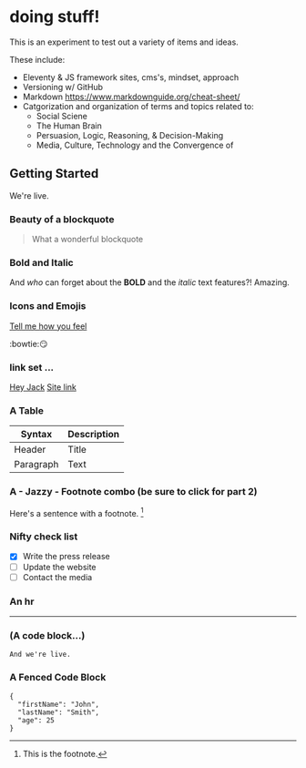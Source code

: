# doing stuff! 

This is an experiment to test out a variety of items and ideas. 

These include: 
* Eleventy & JS framework sites, cms's, mindset, approach
* Versioning w/ GitHub
* Markdown https://www.markdownguide.org/cheat-sheet/ 
* Catgorization and organization of terms and topics related to: 
  * Social Sciene 
  * The Human Brain
  * Persuasion, Logic, Reasoning, & Decision-Making
  * Media, Culture, Technology and the Convergence of

## Getting Started

We're live. 

### Beauty of a blockquote 

> What a wonderful blockquote

### Bold and Italic 

And *who* can forget about the **BOLD** and the *italic* text features?! Amazing. 

### Icons and Emojis 

[Tell me how you feel](https://gist.github.com/rxaviers/7360908) 

:bowtie::smirk:

### link set ... 

[Hey Jack](https://chris-drinkut.com)
[Site link](https://drinkut.com)


### A Table

| Syntax | Description |
| ----------- | ----------- |
| Header | Title |
| Paragraph | Text |


### A - Jazzy - Footnote combo (be sure to click for part 2) 

Here's a sentence with a footnote. [^1]

[^1]: This is the footnote.


### Nifty check list 
- [x] Write the press release
- [ ] Update the website
- [ ] Contact the media

### An hr
---

### (A code block...) 
``` 
And we're live. 

```

### A Fenced Code Block

```
{
  "firstName": "John",
  "lastName": "Smith",
  "age": 25
}
```
